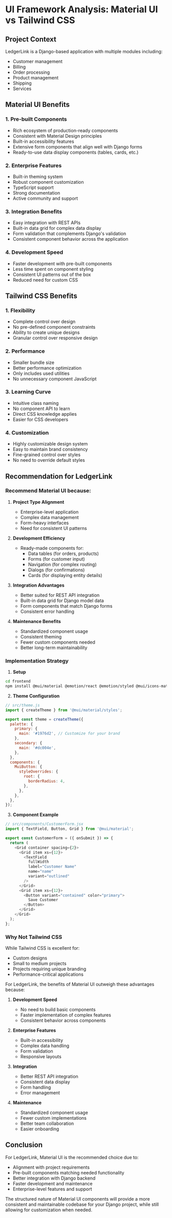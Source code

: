 # UI Framework Analysis: Material UI vs Tailwind CSS

## Project Context
LedgerLink is a Django-based application with multiple modules including:
- Customer management
- Billing
- Order processing
- Product management
- Shipping
- Services

## Material UI Benefits

### 1. Pre-built Components
- Rich ecosystem of production-ready components
- Consistent with Material Design principles
- Built-in accessibility features
- Extensive form components that align well with Django forms
- Ready-to-use data display components (tables, cards, etc.)

### 2. Enterprise Features
- Built-in theming system
- Robust component customization
- TypeScript support
- Strong documentation
- Active community and support

### 3. Integration Benefits
- Easy integration with REST APIs
- Built-in data grid for complex data display
- Form validation that complements Django's validation
- Consistent component behavior across the application

### 4. Development Speed
- Faster development with pre-built components
- Less time spent on component styling
- Consistent UI patterns out of the box
- Reduced need for custom CSS

## Tailwind CSS Benefits

### 1. Flexibility
- Complete control over design
- No pre-defined component constraints
- Ability to create unique designs
- Granular control over responsive design

### 2. Performance
- Smaller bundle size
- Better performance optimization
- Only includes used utilities
- No unnecessary component JavaScript

### 3. Learning Curve
- Intuitive class naming
- No component API to learn
- Direct CSS knowledge applies
- Easier for CSS developers

### 4. Customization
- Highly customizable design system
- Easy to maintain brand consistency
- Fine-grained control over styles
- No need to override default styles

## Recommendation for LedgerLink

### Recommend Material UI because:

1. **Project Type Alignment**
   - Enterprise-level application
   - Complex data management
   - Form-heavy interfaces
   - Need for consistent UI patterns

2. **Development Efficiency**
   - Ready-made components for:
     - Data tables (for orders, products)
     - Forms (for customer input)
     - Navigation (for complex routing)
     - Dialogs (for confirmations)
     - Cards (for displaying entity details)

3. **Integration Advantages**
   - Better suited for REST API integration
   - Built-in data grid for Django model data
   - Form components that match Django forms
   - Consistent error handling

4. **Maintenance Benefits**
   - Standardized component usage
   - Consistent theming
   - Fewer custom components needed
   - Better long-term maintainability

### Implementation Strategy

1. **Setup**
```bash
cd frontend
npm install @mui/material @emotion/react @emotion/styled @mui/icons-material
```

2. **Theme Configuration**
```javascript
// src/theme.js
import { createTheme } from '@mui/material/styles';

export const theme = createTheme({
  palette: {
    primary: {
      main: '#1976d2', // Customize for your brand
    },
    secondary: {
      main: '#dc004e',
    },
  },
  components: {
    MuiButton: {
      styleOverrides: {
        root: {
          borderRadius: 4,
        },
      },
    },
  },
});
```

3. **Component Example**
```javascript
// src/components/CustomerForm.jsx
import { TextField, Button, Grid } from '@mui/material';

export const CustomerForm = ({ onSubmit }) => {
  return (
    <Grid container spacing={2}>
      <Grid item xs={12}>
        <TextField
          fullWidth
          label="Customer Name"
          name="name"
          variant="outlined"
        />
      </Grid>
      <Grid item xs={12}>
        <Button variant="contained" color="primary">
          Save Customer
        </Button>
      </Grid>
    </Grid>
  );
};
```

### Why Not Tailwind CSS

While Tailwind CSS is excellent for:
- Custom designs
- Small to medium projects
- Projects requiring unique branding
- Performance-critical applications

For LedgerLink, the benefits of Material UI outweigh these advantages because:

1. **Development Speed**
   - No need to build basic components
   - Faster implementation of complex features
   - Consistent behavior across components

2. **Enterprise Features**
   - Built-in accessibility
   - Complex data handling
   - Form validation
   - Responsive layouts

3. **Integration**
   - Better REST API integration
   - Consistent data display
   - Form handling
   - Error management

4. **Maintenance**
   - Standardized component usage
   - Fewer custom implementations
   - Better team collaboration
   - Easier onboarding

## Conclusion

For LedgerLink, Material UI is the recommended choice due to:
- Alignment with project requirements
- Pre-built components matching needed functionality
- Better integration with Django backend
- Faster development and maintenance
- Enterprise-level features and support

The structured nature of Material UI components will provide a more consistent and maintainable codebase for your Django project, while still allowing for customization when needed.